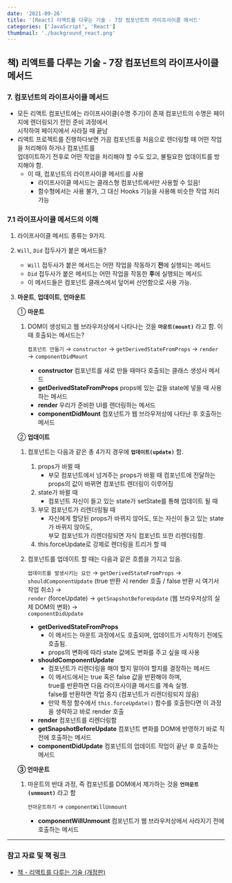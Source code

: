 ```yaml
---
date: '2021-09-26'
title: '[React] 리액트를 다루는 기술 - 7장 컴포넌트의 라이프사이클 메서드'
categories: ['JavaScript', 'React']
thumbnail: './background_react.png'
---
```


## 책) 리액트를 다루는 기술 - 7장 컴포넌트의 라이프사이클 메서드

### 7. 컴포넌트의 라이프사이클 메서드

- 모든 리액트 컴포넌트에는 라이프사이클(수명 주기)이 존재 컴포넌트의 수명은 페이지에 렌더링되기 전인 준비 과정에서  
  시작하여 페이지에서 사라질 때 끝남
- 리액트 프로젝트를 진행하다보면 가끔 컴포넌트를 처음으로 렌더링할 때 어떤 작업을 처리해야 하거나 컴포넌트를  
  업데이트하기 전후로 어떤 작업을 처리해야 할 수도 있고, 불필요한 업데이트를 방지해야 함.
  - 이 때, 컴포넌트의 라이프사이클 메서드를 사용
    - 라이프사이클 메서드는 클래스형 컴포넌트에서만 사용할 수 있음!
    - 함수형에서는 사용 불가, 그 대신 Hooks 기능을 사용해 비슷한 작업 처리 가능

### 7.1 라이프사이클 메서드의 이해

1. 라이프사이클 메서드 종류는 9가지.

2. `Will`, `Did` 접두사가 붙은 메서드들?

   - `Will` 접두사가 붙은 메서드는 어떤 작업을 작동하기 **전**에 실행되는 메서드
   - `Did` 접두사가 붙은 메서드는 어떤 작업을 작동한 **후**에 실행되는 메서드
   - 이 메서드들은 컴포넌트 클래스에서 덮어써 선언함으로 사용 가능.

3. **마운트**, **업데이트**, **언마운트**

   ① **마운트**

   1. DOM이 생성되고 웹 브라우저상에서 나타나는 것을 **`마운트(mount)`** 라고 함. 이 때 호출되는 메서드는?

      `컴포넌트 만들기` → `constructor` → `getDerivedStateFromProps` → `render` → `componentDidMount`

      - **constructor** 컴포넌트를 새로 만들 때마다 호출되는 클래스 생성사 메서드
      - **getDerivedStateFromProps** props에 있는 값을 state에 넣을 때 사용하는 메서드
      - **render** 우리가 준비한 UI를 렌더링하는 메서드
      - **componentDidMount** 컴포넌트가 웹 브라우저상에 나타난 후 호출하는 메서드

   ② **업데이트**

   1. 컴포넌트는 다음과 같은 총 4가지 경우에 **`업데이트(update)`** 함.

      1. props가 바뀔 때
         - 부모 컴포넌트에서 넘겨주는 props가 바뀔 때 컴포넌트에 전달하는 props의 값이 바뀌면 컴포넌트 렌더링이 이루어짐
      2. state가 바뀔 때
         - 컴포넌트 자신이 들고 있는 state가 setState를 통해 업데이트 될 때
      3. 부모 컴포넌트가 리렌더링될 때
         - 자신에게 할당된 props가 바뀌지 않아도, 또는 자신이 들고 있는 state가 바뀌지 않아도,  
           부모 컴포넌트가 리렌더링되면 자식 컴포넌트 또한 리렌더링함.
      4. this.forceUpdate로 강제로 렌더링을 트리거 할 때

   2. 컴포넌트를 업데이트 할 때는 다음과 같은 흐름을 가지고 있음.

      `업데이트를 발생시키는 요인` → `getDerivedStateFromProps` →  
       `shouldComponentUpdate` (true 반환 시 render 호출 / false 반환 시 여기서 작업 취소) →  
       `render` (forceUpdate) → `getSnapshotBeforeUpdate` (웹 브라우저상의 실제 DOM의 변화) →  
       `componentDidUpdate`

      - **getDerivedStateFromProps**
        - 이 메서드는 마운트 과정에서도 호출되며, 업데이트가 시작하기 전에도 호출됨.
        - props의 변화에 따라 state 값에도 변화를 주고 싶을 때 사용
      - **shouldComponentUpdate**
        - 컴포넌트가 리렌더링을 해야 할지 말아야 할지를 결정하는 메서드
        - 이 메서드에서는 true 혹은 false 값을 반환해야 하며,  
           true를 반환하면 다음 라이프사이클 메서드를 계속 실행.  
           false를 반환하면 작업 중지 (컴포넌트가 리렌더링되지 않음)
        - 만약 특정 함수에서 `this.forceUpdate()` 함수를 호출한다면 이 과정을 생략하고 바로 render 호출
      - **render** 컴포넌트를 리렌더링함
      - **getSnapshotBeforeUpdate** 컴포넌트 변화를 DOM에 반영하기 바로 직전에 호출하는 메서드
      - **componentDidUpdate** 컴포넌트의 업데이트 작업이 끝난 후 호출하는 메서드

   **③ 언마운트**

   1. 마운트의 반대 과정, 즉 컴포넌트를 DOM에서 제가하는 것을 **`언마운트(unmount)`** 라고 함

      `언마운트하기` → `componentWillUnmount`

      - **componentWillUnmount** 컴포넌트가 웹 브라우저상에서 사라지기 전에 호출하는 메서드

---

### 참고 자료 및 책 링크
- [책 - 리액트를 다루는 기술 (개정판)](http://www.yes24.com/Product/Goods/78233628)